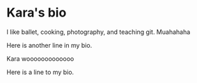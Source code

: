 # Kara's bio

I like ballet, cooking, photography, and teaching git.
Muahahaha

Here is another line in my bio.

Kara wooooooooooooo

Here is a line to my bio.